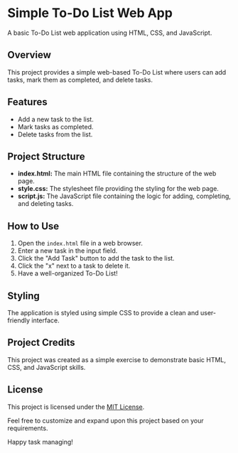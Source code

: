 # Simple To-Do List Web App

A basic To-Do List web application using HTML, CSS, and JavaScript.

## Overview

This project provides a simple web-based To-Do List where users can add tasks, mark them as completed, and delete tasks.

## Features

- Add a new task to the list.
- Mark tasks as completed.
- Delete tasks from the list.

## Project Structure

- **index.html:** The main HTML file containing the structure of the web page.
- **style.css:** The stylesheet file providing the styling for the web page.
- **script.js:** The JavaScript file containing the logic for adding, completing, and deleting tasks.

## How to Use

1. Open the `index.html` file in a web browser.
2. Enter a new task in the input field.
3. Click the "Add Task" button to add the task to the list.
4. Click the "x" next to a task to delete it.
5. Have a well-organized To-Do List!

## Styling

The application is styled using simple CSS to provide a clean and user-friendly interface.

## Project Credits

This project was created as a simple exercise to demonstrate basic HTML, CSS, and JavaScript skills.

## License

This project is licensed under the [MIT License](LICENSE).

Feel free to customize and expand upon this project based on your requirements.

Happy task managing!
